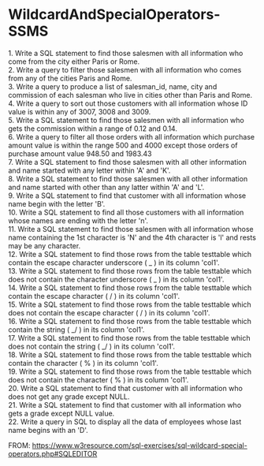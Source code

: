 # WildcardAndSpecialOperators-SSMS

<p>
1. Write a SQL statement to find those salesmen with all information who come from the city either Paris or Rome. </br>
2. Write a query to filter those salesmen with all information who comes from any of the cities Paris and Rome. </br>
3. Write a query to produce a list of salesman_id, name, city and commission of each salesman who live in cities other than Paris and Rome.</br>
4. Write a query to sort out those customers with all information whose ID value is within any of 3007, 3008 and 3009.</br>
5. Write a SQL statement to find those salesmen with all information who gets the commission within a range of 0.12 and 0.14.</br>
6. Write a query to filter all those orders with all information which purchase amount value is within the range 500 and 4000 except those orders of purchase amount value 948.50 and 1983.43</br>
7. Write a SQL statement to find those salesmen with all other information and name started with any letter within 'A' and 'K'.</br>
8. Write a SQL statement to find those salesmen with all other information and name started with other than any latter within 'A' and 'L'.</br>
9. Write a SQL statement to find that customer with all information whose name begin with the letter 'B'.</br>
10. Write a SQL statement to find all those customers with all information whose names are ending with the letter 'n'.</br>
11. Write a SQL statement to find those salesmen with all information whose name containing the 1st character is 'N' and the 4th character is 'l' and rests may be any character.</br>
12. Write a SQL statement to find those rows from the table testtable which contain the escape character underscore ( _ ) in its column 'col1'.</br>
13. Write a SQL statement to find those rows from the table testtable which does not contain the character underscore ( _ ) in its column 'col1'.</br>
14. Write a SQL statement to find those rows from the table testtable which contain the escape character ( / ) in its column 'col1'.</br>
15. Write a SQL statement to find those rows from the table testtable which does not contain the escape character ( / ) in its column 'col1'.</br>
16. Write a SQL statement to find those rows from the table testtable which contain the string ( _/ ) in its column 'col1'.</br>
17. Write a SQL statement to find those rows from the table testtable which does not contain the string ( _/ ) in its column 'col1'.</br>
18. Write a SQL statement to find those rows from the table testtable which contain the character ( % ) in its column 'col1'.</br>
19. Write a SQL statement to find those rows from the table testtable which does not contain the character ( % ) in its column 'col1'.</br>
20. Write a SQL statement to find that customer with all information who does not get any grade except NULL.</br>
21. Write a SQL statement to find that customer with all information who gets a grade except NULL value.</br>
22. Write a query in SQL to display all the data of employees whose last name begins with an 'D'.  </br>

FROM: https://www.w3resource.com/sql-exercises/sql-wildcard-special-operators.php#SQLEDITOR
